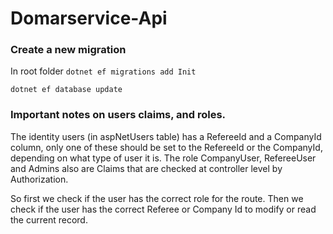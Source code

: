 
# Domarservice-Api

### Create a new migration

In root folder
```dotnet ef migrations add Init```

```dotnet ef database update```

<!-- ```dotnet ef migrations add Init --project Domarservice.DAL/Domarservice.DAL.csproj -s Domarservice.API```

```dotnet ef database update --project Domarservice.DAL/Domarservice.DAL.csproj -s Domarservice.API``` -->



### Important notes on users claims, and roles.
The identity users (in aspNetUsers table) has a RefereeId and a CompanyId column, only one of these should be set to the RefereeId or the CompanyId, depending on what type of user it is.
The role CompanyUser, RefereeUser and Admins also are Claims that are checked at controller level by Authorization.

So first we check if the user has the correct role for the route.
Then we check if the user has the correct Referee or Company Id to modify or read the current record.